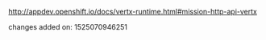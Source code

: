http://appdev.openshift.io/docs/vertx-runtime.html#mission-http-api-vertx

 
 changes added on: 1525070946251